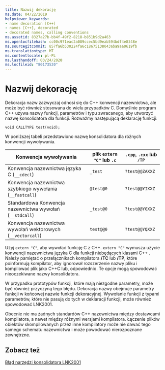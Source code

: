 ```yaml
---
title: Nazwij dekorację
ms.date: 04/22/2019
helpviewer_keywords:
- name decoration [C++]
- names [C++], decorated
- decorated names, calling conventions
ms.assetid: 8327a27b-bb4f-49f2-8218-b851b9d2a463
ms.openlocfilehash: cc00c971eac2a089ccec5bd9eab594bdf4e8348e
ms.sourcegitcommit: 857fa6b530224fa6c18675138043aba9aa0619fb
ms.translationtype: MT
ms.contentlocale: pl-PL
ms.lasthandoff: 03/24/2020
ms.locfileid: "80173520"
---
```

# <a name="name-decoration"></a>Nazwij dekorację

Dekoracja nazw zazwyczaj odnosi się do C++ konwencji nazewnictwa, ale może być również stosowana do wielu przypadków C. Domyślnie program C++ używa nazwy funkcji, parametrów i typu zwracanego, aby utworzyć nazwę konsolidatora dla funkcji. Rozważmy następującą deklarację funkcji:

`void CALLTYPE test(void);`

W poniższej tabeli przedstawiono nazwę konsolidatora dla różnych konwencji wywoływania.

|Konwencja wywoływania|plik `extern "C"` lub `.c`|`.cpp`, `.cxx` lub `/TP`|
|------------------------|---------------------------|------------------------|
|Konwencja nazewnictwa języka C (`__cdecl`)|`_test`|`?test@@ZAXXZ`|
|Konwencja nazewnictwa szybkiego wywołania (`__fastcall`)|`@test@0`|`?test@@YIXXZ`|
|Standardowa Konwencja nazewnictwa wywołań (`__stdcall`)|`_test@0`|`?test@@YGXXZ`|
|Konwencja nazewnictwa wywołań wektorowych (`__vectorcall`)|`test@@0`|`?test@@YQXXZ`|

Użyj `extern "C"`, aby wywołać funkcję C z C++. `extern "C"` wymusza użycie konwencji nazewnictwa języka C dla funkcji niebędących klasami C++ . Należy pamiętać o przełącznikach kompilatora **/TC** lub **/TP**, które poinformują kompilator, aby ignorował rozszerzenie nazwy pliku i kompilować plik jako C++C lub, odpowiednio. Te opcje mogą spowodować nieoczekiwane nazwy konsolidatora.

W przypadku prototypów funkcji, które mają niezgodne parametry, może być również przyczyną tego błędu. Dekoracja nazwy obejmuje parametry funkcji w końcowej nazwie funkcji dekoracyjnej. Wywołanie funkcji z typami parametrów, które nie pasują do tych w deklaracji funkcji, może również spowodować LNK2001.

Obecnie nie ma żadnych standardów C++ nazewnictwa między dostawcami kompilatora, a nawet między różnymi wersjami kompilatora. Łączenie plików obiektów skompilowanych przez inne kompilatory może nie dawać tego samego schematu nazewnictwa i może powodować nierozpoznane zewnętrzne.

## <a name="see-also"></a>Zobacz też

[Błąd narzędzi konsolidatora LNK2001](../../error-messages/tool-errors/linker-tools-error-lnk2001.md)
